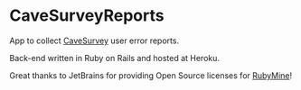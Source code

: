 # CaveSurveyReports
App to collect [CaveSurvey](https://github.com/lz1asl/CaveSurvey) user error reports.

Back-end written in Ruby on Rails and hosted at Heroku.

Great thanks to JetBrains for providing Open Source licenses for [RubyMine](https://www.jetbrains.com/ruby/)!

